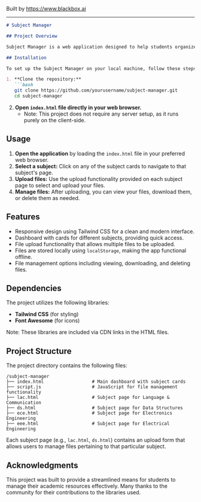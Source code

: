 
Built by https://www.blackbox.ai

---

```markdown
# Subject Manager

## Project Overview

Subject Manager is a web application designed to help students organize their academic materials across different subjects. Users can upload, manage, and download files associated with subjects like Engineering Graphics, Language & Communication, Data Structures, Electronics Engineering, and Electrical Engineering. The application provides a clean, responsive interface with an easy-to-navigate dashboard.

## Installation

To set up the Subject Manager on your local machine, follow these steps:

1. **Clone the repository:**
   ```bash
   git clone https://github.com/yourusername/subject-manager.git
   cd subject-manager
   ```

2. **Open `index.html` file directly in your web browser.** 
   - Note: This project does not require any server setup, as it runs purely on the client-side.

## Usage

1. **Open the application** by loading the `index.html` file in your preferred web browser.
2. **Select a subject:** Click on any of the subject cards to navigate to that subject's page.
3. **Upload files:** Use the upload functionality provided on each subject page to select and upload your files.
4. **Manage files:** After uploading, you can view your files, download them, or delete them as needed.

## Features

- Responsive design using Tailwind CSS for a clean and modern interface.
- Dashboard with cards for different subjects, providing quick access.
- File upload functionality that allows multiple files to be uploaded.
- Files are stored locally using `localStorage`, making the app functional offline.
- File management options including viewing, downloading, and deleting files.

## Dependencies

The project utilizes the following libraries:

- **Tailwind CSS** (for styling)
- **Font Awesome** (for icons)

Note: These libraries are included via CDN links in the HTML files.

## Project Structure

The project directory contains the following files:

```
/subject-manager
├── index.html                  # Main dashboard with subject cards
├── script.js                   # JavaScript for file management functionality
├── lac.html                    # Subject page for Language & Communication
├── ds.html                     # Subject page for Data Structures
├── ece.html                    # Subject page for Electronics Engineering
├── eee.html                    # Subject page for Electrical Engineering
```

Each subject page (e.g., `lac.html`, `ds.html`) contains an upload form that allows users to manage files pertaining to that particular subject.

## Acknowledgments

This project was built to provide a streamlined means for students to manage their academic resources effectively. Many thanks to the community for their contributions to the libraries used.
```